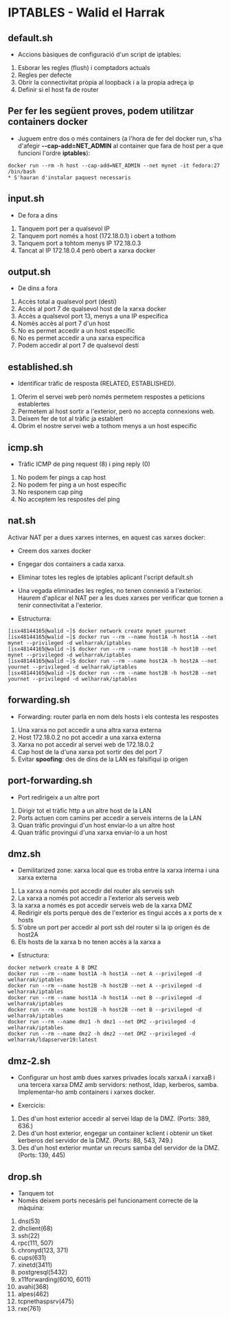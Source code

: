 # IPTABLES - Walid el Harrak
## default.sh
- Accions bàsiques de configuració d'un script de iptables:
1. Esborar les regles (flush) i comptadors actuals
2. Regles per defecte
3. Obrir la connectivitat pròpia al loopback i a la propia adreça ip
4. Definir si el host fa de router

## Per fer les següent proves, podem utilitzar containers docker
- Juguem entre dos o més containers (a l'hora de fer del docker run, s'ha d'afegir **--cap-add=NET_ADMIN** al container que fara de host per a que funcioni l'ordre **iptables**):
```
docker run --rm -h host --cap-add=NET_ADMIN --net mynet -it fedora:27 /bin/bash
* S'hauran d'instalar paquest necessaris
```

## input.sh
- De fora a dins

1. Tanquem port per a qualsevol IP
2. Tanquem port només a host (172.18.0.1) i obert a tothom
3. Tanquem port a tohtom menys IP 172.18.0.3
4. Tancat al IP 172.18.0.4 però obert a xarxa docker

## output.sh
- De dins a fora

1. Accès total a qualsevol port (destí)
2. Accès al port 7 de qualsevol host de la xarxa docker
3. Accès a qualsevol port 13, menys a una IP específica
4. Nomès accès al port 7 d'un host
5. No es permet accedir a un host específic
6. No es permet accedir a una xarxa específica
7. Podem accedir al port 7 de qualsevol destí

## established.sh
- Identificar tràfic de resposta (RELATED, ESTABLISHED).

1. Oferim el servei web però només permetem respostes a peticions establertes
2. Permetem al host sortir a l'exterior, però no accepta connexions web.
3. Deixem fer de tot al tràfic ja establert
4. Obrim el nostre servei web a tothom menys a un host específic

## icmp.sh
- Tràfic ICMP de ping request (8) i ping reply (0)

1. No podem fer pings a cap host
2. No podem fer ping a un host específic
3. No responem cap ping
4. No acceptem les respostes del ping

## nat.sh
Activar NAT per a dues xarxes internes, en aquest cas xarxes docker:
- Creem dos xarxes docker
- Engegar dos containers a cada xarxa.
- Eliminar totes les regles de iptables aplicant l'script default.sh
- Una vegada eliminades les regles, no tenen connexió a l'exterior. Haurem d'aplicar el  NAT per a les dues xarxes per verificar que tornen a tenir connectivitat a l'exterior.

- Estructurra:
```
[isx48144165@walid ~]$ docker network create mynet yournet
[isx48144165@walid ~]$ docker run --rm --name host1A -h host1A --net mynet --privileged -d welharrak/iptables
[isx48144165@walid ~]$ docker run --rm --name host1B -h host1B --net mynet --privileged -d welharrak/iptables
[isx48144165@walid ~]$ docker run --rm --name host2A -h host2A --net yournet --privileged -d welharrak/iptables
[isx48144165@walid ~]$ docker run --rm --name host2B -h host2B --net yournet --privileged -d welharrak/iptables
```

## forwarding.sh
- Forwarding: router parla en nom dels hosts i els contesta les respostes

1. Una xarxa no pot accedir a una altra xarxa externa
2. Host 172.18.0.2 no pot accedir a una xarxa externa
3. Xarxa no pot accedir al servei web de 172.18.0.2
4. Cap host de la d'una xarxa pot sortir des del port 7
5. Evitar **spoofing**: des de dins de la LAN es falsifiqui ip origen

## port-forwarding.sh

- Port redirigeix a un altre port

1. Dirigir tot el tràfic http a un altre host de la LAN
2. Ports actuen com camins per accedir a serveis interns de la LAN
3. Quan tràfic provingui d'un host enviar-lo a un altre host
4. Quan tràfic provingui d'una xarxa enviar-lo a un host

## dmz.sh
- Demilitarized zone: xarxa local que es troba entre la xarxa interna i una xarxa externa

1. La xarxa a només pot accedir del router als serveis ssh
2. La xarxa a només pot accedir a l'exterior als serveis web
3. la xarxa a només es pot accedir serveis web de la xarxa DMZ 
4. Redirigir els ports perquè des de l'exterior es tingui accés a x ports de x hosts
5. S'obre un port per accedir al port ssh del router si la ip origen és de host2A
6. Els hosts de la xarxa b no tenen accès a la xarxa a

- Estructura:
```
docker network create A B DMZ
docker run --rm --name host1A -h host1A --net A --privileged -d welharrak/iptables
docker run --rm --name host2B -h host2B --net A --privileged -d welharrak/iptables
docker run --rm --name host1A -h host1A --net B --privileged -d welharrak/iptables
docker run --rm --name host2B -h host2B --net B --privileged -d welharrak/iptables
docker run --rm --name dmz1 -h dmz1 --net DMZ --privileged -d welharrak/iptables
docker run --rm --name dmz2 -h dmz2 --net DMZ --privileged -d welharrak/ldapserver19:latest
```

## dmz-2.sh
- Configurar un host amb dues xarxes privades locals xarxaA i xarxaB i una tercera xarxa DMZ amb servidors: nethost, ldap, kerberos, samba. Implementar-ho amb containers i xarxes docker.

- Exercicis:
1. Des d'un host exterior accedir al servei ldap de la DMZ. (Ports: 389, 636.)
2. Des d'un host exterior, engegar un container kclient i obtenir un tiket kerberos del servidor de la DMZ. (Ports: 88, 543, 749.)
3. Des d'un host exterior muntar un recurs samba del servidor de la DMZ. (Ports: 139, 445)

## drop.sh
- Tanquem tot
- Nomès deixem ports necesàris pel funcionament correcte de la màquina:
1. dns(53)
2. dhclient(68)
3. ssh(22)
4. rpc(111, 507)
5. chronyd(123, 371)
6. cups(631)
7. xinetd(3411)
8. postgresql(5432)
9. x11forwarding(6010, 6011)
10. avahi(368)
11. alpes(462)
12. tcpnethaspsrv(475)
13. rxe(761)



